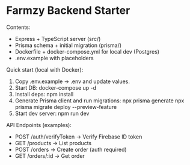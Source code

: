 
Farmzy Backend Starter
======================

Contents:
- Express + TypeScript server (src/)
- Prisma schema + initial migration (prisma/)
- Dockerfile + docker-compose.yml for local dev (Postgres)
- .env.example with placeholders

Quick start (local with Docker):
1. Copy .env.example -> .env and update values.
2. Start DB:
   docker-compose up -d
3. Install deps:
   npm install
4. Generate Prisma client and run migrations:
   npx prisma generate
   npx prisma migrate deploy --preview-feature
5. Start dev server:
   npm run dev

API Endpoints (examples):
- POST /auth/verifyToken  -> Verify Firebase ID token
- GET  /products         -> List products
- POST /orders           -> Create order (auth required)
- GET  /orders/:id       -> Get order

